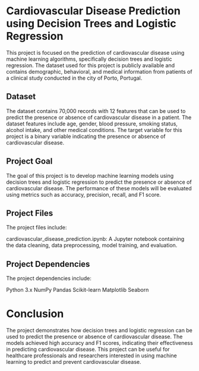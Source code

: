 # Cardiovascular Disease Prediction using Decision Trees and Logistic Regression

This project is focused on the prediction of cardiovascular disease using machine learning algorithms, specifically decision trees and logistic regression. The dataset used for this project is publicly available and contains demographic, behavioral, and medical information from patients of a clinical study conducted in the city of Porto, Portugal.

## Dataset

The dataset contains 70,000 records with 12 features that can be used to predict the presence or absence of cardiovascular disease in a patient. The dataset features include age, gender, blood pressure, smoking status, alcohol intake, and other medical conditions. The target variable for this project is a binary variable indicating the presence or absence of cardiovascular disease.

## Project Goal

The goal of this project is to develop machine learning models using decision trees and logistic regression to predict the presence or absence of cardiovascular disease. The performance of these models will be evaluated using metrics such as accuracy, precision, recall, and F1 score.

## Project Files
The project files include:

cardiovascular_disease_prediction.ipynb: A Jupyter notebook containing the data cleaning, data preprocessing, model training, and evaluation.


## Project Dependencies
The project dependencies include:

Python 3.x
NumPy
Pandas
Scikit-learn
Matplotlib
Seaborn

# Conclusion

The project demonstrates how decision trees and logistic regression can be used to predict the presence or absence of cardiovascular disease. The models achieved high accuracy and F1 scores, indicating their effectiveness in predicting cardiovascular disease. This project can be useful for healthcare professionals and researchers interested in using machine learning to predict and prevent cardiovascular disease.
